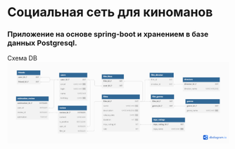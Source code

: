 # Социальная сеть для киноманов
### Приложение на основе spring-boot и хранением в базе данных Postgresql.
Схема DB ![Схема db](schema.png)